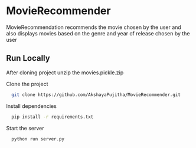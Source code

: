 #  MovieRecommender
MovieRecommendation recommends the movie chosen by the user and also displays movies based on the genre and year of release chosen by the user 


## Run Locally

After cloning project unzip the movies.pickle.zip 

Clone the project

```bash
  git clone https://github.com/AkshayaPujitha/MovieRecommender.git
```

Install dependencies

```bash
  pip install -r requirements.txt
```

Start the server

```bash
  python run server.py
```





